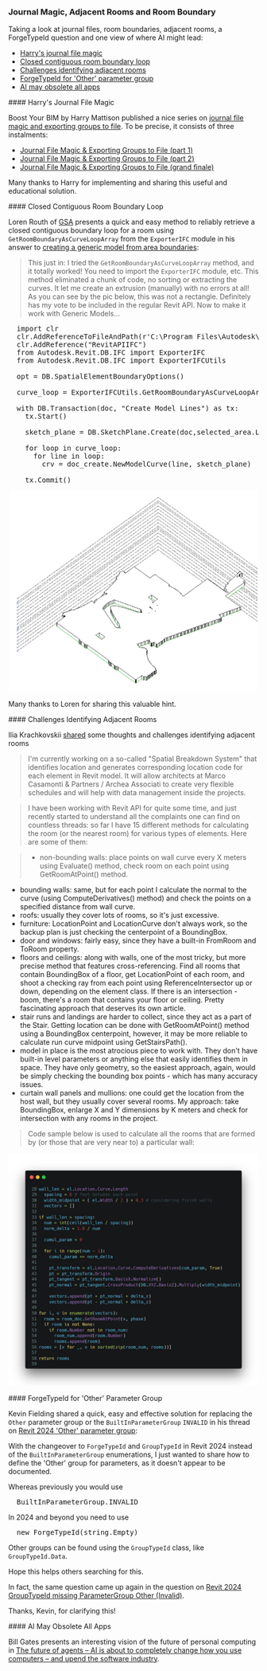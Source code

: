 <head>
<meta http-equiv="Content-Type" content="text/html; charset=utf-8">
<link rel="stylesheet" type="text/css" href="bc.css">
<script src="https://cdn.rawgit.com/google/code-prettify/master/loader/run_prettify.js" type="text/javascript"></script>
</head>

<!---

- Boost Your BIM by Harry Mattison
  Journal File Magic & Exporting Groups to File (the grand finale)
  https://boostyourbim.wordpress.com/2023/11/03/journal-file-magic-exporting-groups-to-file-the-grand-finale/
  Journal File Magic & Exporting Groups to File (part 2)
  https://boostyourbim.wordpress.com/2023/11/02/journal-file-magic-exporting-groups-to-file-part-2/
  Journal File Magic & Exporting Groups to File (part 1)
  https://boostyourbim.wordpress.com/2023/11/01/journal-file-magic-exporting-groups-to-file-part-1/

- replacing [Revit 2024 'Other' Parameter Group] or BuiltInParameterGroup.INVALID
  Revit 2024 'Other' Parameter Group
  https://forums.autodesk.com/t5/revit-api-forum/revit-2024-other-parameter-group/td-p/12086226

twitter:

Journal file magic, closed contiguous room boundary loop, challenges identifying adjacent rooms and ForgeTypeId for 'Other' parameter group with the @AutodeskAPS @AutodeskRevit #RevitAPI #BIM @DynamoBIM @AutodeskAPS https://autode.sk/roomboundary

Taking a look at journal files, room boundaries, adjacent rooms, a ForgeTypeId question and where AI might lead
&ndash; Harry's journal file magic
&ndash; Closed contiguous room boundary loop
&ndash; Challenges identifying adjacent rooms
&ndash; ForgeTypeId for 'Other' parameter group
&ndash; AI may obsolete all apps...

linkedin:

Journal file magic, closed contiguous room boundary loop, challenges identifying adjacent rooms and ForgeTypeId for 'Other' parameter group with the #RevitAPI

https://autode.sk/roomboundary

- Harry's journal file magic
- Closed contiguous room boundary loop
- Challenges identifying adjacent rooms
- ForgeTypeId for 'Other' parameter group
- AI may obsolete all apps...

#BIM #DynamoBIM #AutodeskAPS #Revit #API #IFC #SDK #Autodesk #AEC #adsk

the [Revit API discussion forum](http://forums.autodesk.com/t5/revit-api-forum/bd-p/160) thread

<center>
<img src="img/" alt="" title="" width="600"/>
<p style="font-size: 80%; font-style:italic"></p>
</center>

-->

### Journal Magic, Adjacent Rooms and Room Boundary

Taking a look at journal files, room boundaries, adjacent rooms, a ForgeTypeId question and one view of where AI might lead:

- [Harry's journal file magic](#2)
- [Closed contiguous room boundary loop](#3)
- [Challenges identifying adjacent rooms](#4)
- [ForgeTypeId for 'Other' parameter group](#5)
- [AI may obsolete all apps](#6)

####<a name="2"></a> Harry's Journal File Magic

Boost Your BIM by Harry Mattison published a nice series
on [journal file magic and exporting groups to file](https://boostyourbim.wordpress.com/2023/11/03/journal-file-magic-exporting-groups-to-file-the-grand-finale/).
To be precise, it consists of three instalments:

- [Journal File Magic &amp; Exporting Groups to File (part 1)](https://boostyourbim.wordpress.com/2023/11/01/journal-file-magic-exporting-groups-to-file-part-1/)
- [Journal File Magic &amp; Exporting Groups to File (part 2)](https://boostyourbim.wordpress.com/2023/11/02/journal-file-magic-exporting-groups-to-file-part-2/)
- [Journal File Magic &amp; Exporting Groups to File (grand finale)](https://boostyourbim.wordpress.com/2023/11/03/journal-file-magic-exporting-groups-to-file-the-grand-finale/)

Many thanks to Harry for implementing and sharing this useful and educational solution.

####<a name="3"></a> Closed Contiguous Room Boundary Loop

Loren Routh of [GSA](https://www.gsa.gov) presents a quick and easy method to reliably retrieve a closed contiguous boundary loop for a room using `GetRoomBoundaryAsCurveLoopArray` from the `ExporterIFC` module in his answer
to [creating a generic model from area boundaries](https://forums.autodesk.com/t5/revit-api-forum/creating-a-generic-model-from-area-boundaries/m-p/12371317#M75201):

> This just in:
I tried the `GetRoomBoundaryAsCurveLoopArray` method, and it totally worked!
You need to import the `ExporterIFC` module, etc.
This method eliminated a chunk of code, no sorting or extracting the curves.
It let me create an extrusion (manually) with no errors at all!
As you can see by the pic below, this was not a rectangle.
Definitely has my vote to be included in the regular Revit API.
Now to make it work with Generic Models...

<pre class="prettyprint">
  import clr
  clr.AddReferenceToFileAndPath(r'C:\Program Files\Autodesk\Revit 2023\AddIns\IFCExporterUI\Autodesk.IFC.Export.UI.dll')
  clr.AddReference("RevitAPIIFC")
  from Autodesk.Revit.DB.IFC import ExporterIFC
  from Autodesk.Revit.DB.IFC import ExporterIFCUtils

  opt = DB.SpatialElementBoundaryOptions()

  curve_loop = ExporterIFCUtils.GetRoomBoundaryAsCurveLoopArray(selected_area, opt, True)

  with DB.Transaction(doc, "Create Model Lines") as tx:
    tx.Start()

    sketch_plane = DB.SketchPlane.Create(doc,selected_area.LevelId)

    for loop in curve_loop:
      for line in loop:
        crv = doc_create.NewModelCurve(line, sketch_plane)

    tx.Commit()
</pre>

<center>
<img src="img/getroomboundaryascurvelooparray.png" alt="GetRoomBoundaryAsCurveLoopArray" title="GetRoomBoundaryAsCurveLoopArray" width="500"/> <!-- Pixel Height: 1,278 Pixel Width: 1,590 -->
</center>

Many thanks to Loren for sharing this valuable hint.

####<a name="4"></a> Challenges Identifying Adjacent Rooms

Ilia Krachkovskii [shared](https://www.linkedin.com/posts/ilia-krachkovskii_im-currently-working-on-a-so-called-spatial-activity-7125803558834167808-NXwt?utm_source=share&utm_medium=member_desktop) some
thoughts and challenges identifying adjacent rooms

> I'm currently working on a so-called "Spatial Breakdown System" that identifies location and generates corresponding location code for each element in Revit model. It will allow architects at Marco Casamonti & Partners / Archea Associati to create very flexible schedules and will help with data management inside the projects.

> I have been working with Revit API for quite some time, and just recently started to understand all the complaints one can find on countless threads: so far I have 15 different methods for calculating the room (or the nearest room) for various types of elements. Here are some of them:

> - non-bounding walls: place points on wall curve every X meters using Evaluate() method, check room on each point using GetRoomAtPoint() method.
- bounding walls: same, but for each point I calculate the normal to the curve (using ComputeDerivatives() method) and check the points on a specified distance from wall curve.
- roofs: usually they cover lots of rooms, so it's just excessive.
- furniture: LocationPoint and LocationCurve don't always work, so the backup plan is just checking the centerpoint of a BoundingBox.
- door and windows: fairly easy, since they have a built-in FromRoom and ToRoom property.
- floors and ceilings: along with walls, one of the most tricky, but more precise method that features cross-referencing. Find all rooms that contain BoundingBox of a floor, get LocationPoint of each room, and shoot a checking ray from each point using ReferenceIntersector up or down, depending on the element class. If there is an intersection - boom, there's a room that contains your floor or ceiling. Pretty fascinating approach that deserves its own article.
- stair runs and landings are harder to collect, since they act as a part of the Stair. Getting location can be done with GetRoomAtPoint() method using a BoundingBox centerpoint, however, it may be more reliable to calculate run curve midpoint using GetStairsPath().
- model in place is the most atrocious piece to work with. They don't have built-in level parameters or anything else that easily identifies them in space. They have only geometry, so the easiest approach, again, would be simply checking the bounding box points - which has many accuracy issues.
- curtain wall panels and mullions: one could get the location from the host wall, but they usually cover several rooms. My approach: take BoundingBox, enlarge X and Y dimensions by K meters and check for intersection with any rooms in the project.

> Code sample below is used to calculate all the rooms that are formed by (or those that are very near to) a particular wall:

<center>
<img src="img/wall_get_all_adjacent_rooms.jpg
" alt="Retrieve adjacent rooms" title="Retrieve adjacent rooms" width="600"/> <!-- Pixel Height: 1,530 Pixel Width: 1,656 -->
</center>

####<a name="5"></a> ForgeTypeId for 'Other' Parameter Group

Kevin Fielding shared a quick, easy and effective solution for replacing the `Other` parameter group or the `BuiltInParameterGroup` `INVALID` in his thread
on [Revit 2024 'Other' parameter group](https://forums.autodesk.com/t5/revit-api-forum/revit-2024-other-parameter-group/td-p/12086226):

With the changeover to `ForgeTypeId` and `GroupTypeId` in Revit 2024 instead of the `BuiltInParameterGroup` enumerations, I just wanted to share how to define the 'Other' group for parameters, as it doesn't appear to be documented.

Whereas previously you would use

<pre class="prettyprint">
  BuiltInParameterGroup.INVALID
</pre>

In 2024 and beyond you need to use

<pre class="prettyprint">
  new ForgeTypeId(string.Empty)
</pre>

Other groups can be found using the `GroupTypeId` class, like `GroupTypeId.Data`.

Hope this helps others searching for this.

In fact, the same question came up again in the question
on [Revit 2024 GroupTypeId missing ParameterGroup Other (Invalid)](https://forums.autodesk.com/t5/revit-api-forum/revit-2024-grouptypeid-missing-parametergroup-other-invalid/m-p/12288651/highlight/false#M74502).

Thanks, Kevin, for clarifying this!

####<a name="6"></a> AI May Obsolete All Apps

Bill Gates presents an interesting vision of the future of personal computing
in [The future of agents &ndash; AI is about to completely change how you use computers &ndash; and upend the software industry](https://www.gatesnotes.com/AI-agents).



